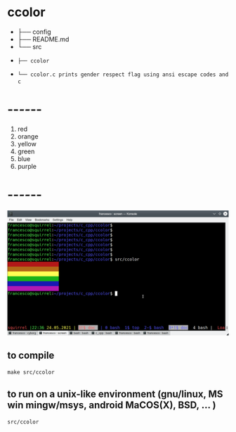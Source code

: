 # ccolor
* ├── config
* ├── README.md
* └── src
*     ├── ccolor
*     └── ccolor.c prints gender respect flag using ansi escape codes and c
# --*--*--
1. red
2. orange
3. yellow
4. green
5. blue
6. purple
# --*--*--

![rainbow flag in terminal](ccolor.png)

## to compile
    make src/ccolor
## to run on a unix-like environment (gnu/linux, MS win mingw/msys, android MaCOS(X), BSD, ... )
    src/ccolor


